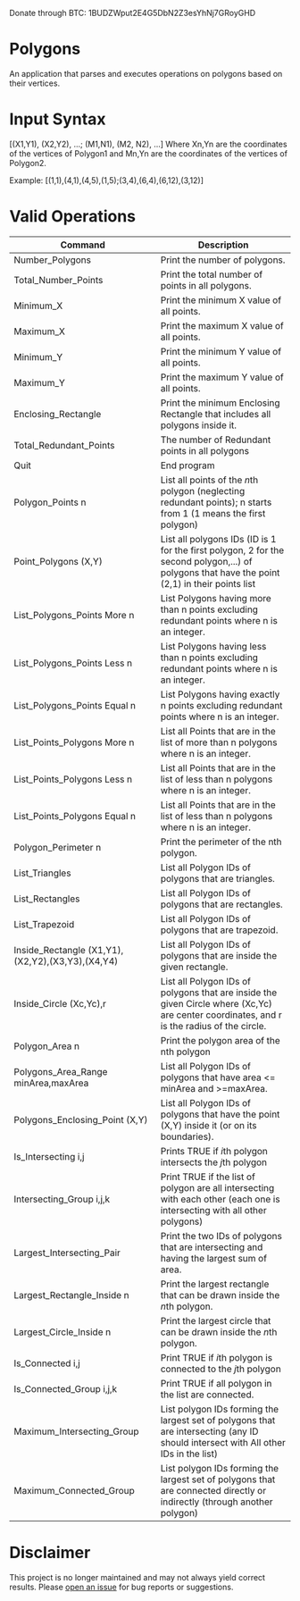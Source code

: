 Donate through BTC: 1BUDZWput2E4G5DbN2Z3esYhNj7GRoyGHD

# Polygons
An application that parses and executes operations on polygons based on their vertices.

# Input Syntax
[(X1,Y1), (X2,Y2), ...; (M1,N1), (M2, N2), ...]
Where Xn,Yn are the coordinates of the vertices of Polygon1 and Mn,Yn are the coordinates of the vertices of Polygon2.

Example:
[(1,1),(4,1),(4,5),(1,5);(3,4),(6,4),(6,12),(3,12)]

# Valid Operations

| Command  | Description |
| ------------- | ------------- |
|Number_Polygons | Print the number of polygons.|
|Total_Number_Points | Print the total number of points in all polygons.|
|Minimum_X| Print the minimum X value of all points. |
|Maximum_X| Print the maximum X value of all points. |
|Minimum_Y| Print the minimum Y value of all points. |
|Maximum_Y| Print the maximum Y value of all points. |
|Enclosing_Rectangle| Print the minimum Enclosing Rectangle that includes all polygons inside it. |
|Total_Redundant_Points| The number of Redundant points in all polygons |
|Quit| End program |
|Polygon_Points n| List all points of the *n*th polygon (neglecting redundant points); n starts from 1 (1 means the first polygon)  |
|Point_Polygons (X,Y)| List all polygons IDs (ID is 1 for the first polygon, 2 for the second polygon,...)  of polygons that have the point (2,1) in their points list  |
|List_Polygons_Points More n| List Polygons having more than n points excluding redundant points where n is an integer. |
|List_Polygons_Points Less n| List Polygons having less than n points excluding redundant points where n is an integer. |
|List_Polygons_Points Equal n| List Polygons having exactly n points excluding redundant points where n is an integer. |
|List_Points_Polygons More n| List all Points that are in the list of more than n polygons where n is an integer. |
|List_Points_Polygons Less n| List all Points that are in the list of less than n polygons where n is an integer. |
|List_Points_Polygons Equal n| List all Points that are in the list of less than n polygons where n is an integer. |
|Polygon_Perimeter n| Print the perimeter of the nth polygon. |
|List_Triangles| List all Polygon IDs of polygons that are triangles. |
|List_Rectangles| List all Polygon IDs of polygons that are rectangles. | 
|List_Trapezoid| List all Polygon IDs of polygons that are trapezoid. |
|Inside_Rectangle (X1,Y1),(X2,Y2),(X3,Y3),(X4,Y4)| List all Polygon IDs of polygons that are inside the given rectangle. |
|Inside_Circle (Xc,Yc),r| List all Polygon IDs of polygons that are inside the given Circle where (Xc,Yc) are center coordinates, and r is the radius of the circle. |
|Polygon_Area n| Print the polygon area of the nth polygon |
|Polygons_Area_Range minArea,maxArea| List all Polygon IDs of polygons that have area <= minArea and >=maxArea. |
|Polygons_Enclosing_Point (X,Y)| List all Polygon IDs of polygons that have the point (X,Y) inside it (or on its boundaries). |
|Is_Intersecting i,j| Prints TRUE if *i*th polygon intersects the *j*th polygon |
|Intersecting_Group i,j,k| Print TRUE if the list of polygon are all intersecting with each other (each one is intersecting with all other polygons) |
|Largest_Intersecting_Pair| Print the two IDs of polygons that are intersecting and having the largest sum of area. |
|Largest_Rectangle_Inside n| Print the largest rectangle that can be drawn inside the *n*th polygon. |
|Largest_Circle_Inside n| Print the largest circle that can be drawn inside the *n*th polygon. |
|Is_Connected i,j| Print TRUE if *i*th polygon is connected to the *j*th polygon |
|Is_Connected_Group i,j,k| Print TRUE if all polygon in the list are connected. |
|Maximum_Intersecting_Group| List polygon IDs forming the largest set of polygons that are intersecting (any ID should intersect with All other IDs in the list) |
|Maximum_Connected_Group| List polygon IDs forming the largest set of polygons that are connected directly or indirectly (through another polygon) |

# Disclaimer
This project is no longer maintained and may not always yield correct results. Please [open an issue](https://github.com/GiovanniMounir/Polygons/issues/new) for bug reports or suggestions.
